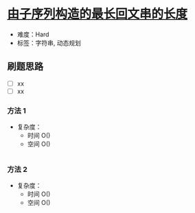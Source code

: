 # [由子序列构造的最长回文串的长度](https://leetcode-cn.com/problems/maximize-palindrome-length-from-subsequences/)

- 难度：Hard
- 标签：字符串, 动态规划

## 刷题思路

- [ ] xx
- [ ] xx

### 方法 1

- 复杂度：
    - 时间 O()
    - 空间 O()

``` js

```

### 方法 2

- 复杂度：
    - 时间 O()
    - 空间 O()

``` js

```
